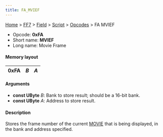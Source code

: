 ```yaml
---
title: FA_MVIEF
---
```


[Home](../../../../Main_Page.md) > [FF7](../../../../FF7.md) > [Field](../../../Field.md) > [Script](../../Script.md) > [Opcodes](../Opcodes.md) > FA MVIEF

-   Opcode: **0xFA**
-   Short name: **MVIEF**
-   Long name: Movie Frame

#### Memory layout

| 0xFA | *B* | *A* |
|------|-----|-----|

#### Arguments

-   **const UByte** *B*: Bank to store result; should be a 16-bit bank.
-   **const UByte** *A*: Address to store result.

#### Description

Stores the frame number of the current [MOVIE](F9_MOVIE.md) that is being displayed, in the bank and address specified.
